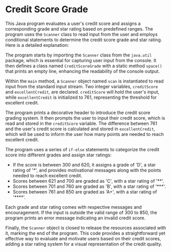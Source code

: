 # Credit Score Grade

This Java program evaluates a user's credit score and assigns a corresponding grade and star rating based on predefined ranges. The program uses the `Scanner` class to read input from the user and employs conditional statements to determine the credit score grade and star rating. Here is a detailed explanation:

The program starts by importing the `Scanner` class from the `java.util` package, which is essential for capturing user input from the console. It then defines a class named `CreditScoreGrade` with a static method `space()` that prints an empty line, enhancing the readability of the console output.

Within the `main` method, a `Scanner` object named `scan` is instantiated to read input from the standard input stream. Two integer variables, `creditScore` and `excellentCredit`, are declared. `creditScore` will hold the user's input, while `excellentCredit` is initialized to 761, representing the threshold for excellent credit.

The program prints a decorative header to introduce the credit score grading system. It then prompts the user to input their credit score, which is read and stored in the `creditScore` variable. The difference between 761 and the user's credit score is calculated and stored in `excellentCredit`, which will be used to inform the user how many points are needed to reach excellent credit.

The program uses a series of `if-else` statements to categorize the credit score into different grades and assign star ratings:

- If the score is between 300 and 620, it assigns a grade of 'D', a star rating of '*', and provides motivational messages along with the points needed to reach excellent credit.
- Scores between 621 and 700 are graded as 'C', with a star rating of '**'.
- Scores between 701 and 760 are graded as 'B', with a star rating of '***'.
- Scores between 761 and 850 are graded as 'A+', with a star rating of '****'.

Each grade and star rating comes with respective messages and encouragement. If the input is outside the valid range of 300 to 850, the program prints an error message indicating an invalid credit score.

Finally, the `Scanner` object is closed to release the resources associated with it, marking the end of the program. This code provides a straightforward yet effective way to evaluate and motivate users based on their credit scores, adding a star rating system for a visual representation of the credit quality.
